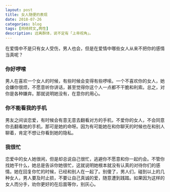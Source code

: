 ```yaml
---
layout: post
title: 女人随便的表现
date: 2018-07-26
categories: blog
tags: [网络转文,两性]
description: 远离群体，说不定有「上帝视角」。
---
```

在爱情中不是只有女人受伤，男人也会，但是在爱情中哪些女人从来不把你的感情当真呢？
### 你好啰嗦
男人在喜欢一个女人的时候，有些时候会变得有些啰嗦。一个不喜欢你的女人，她会嫌你很烦，不愿意听你讲话，甚至觉得你这个人一点都不干脆和利索。总之，对你是各种嫌弃。那就说明她没有，在意你的用心。
### 你不能看我的手机
男友之间谈恋爱，有时候会有意无意去翻看对方的手机，不爱你的女人，不会同意你去翻看她的手机，那可是她的命呀。因为有可能她在和你聊天的时候也在和别人聊着，肯定不想让你看到她的隐私。
### 我很忙
恋爱中的女人她很闲，但是却总说自己很忙，逃避你不愿意和你一起约会。不管你找她干什么，她总是告诉你她很忙，这就说明她根本就没有认真的对待你们的感情。她在回复你忙的时候，已经和别人在一起了。别傻了，男人们，碰到以上的几种女人，男人要及时止损，不要让自己真诚的爱，随意遭到践踏。如果因为这样的女人而分手，劝你更好的在后面等你，别灰心。
